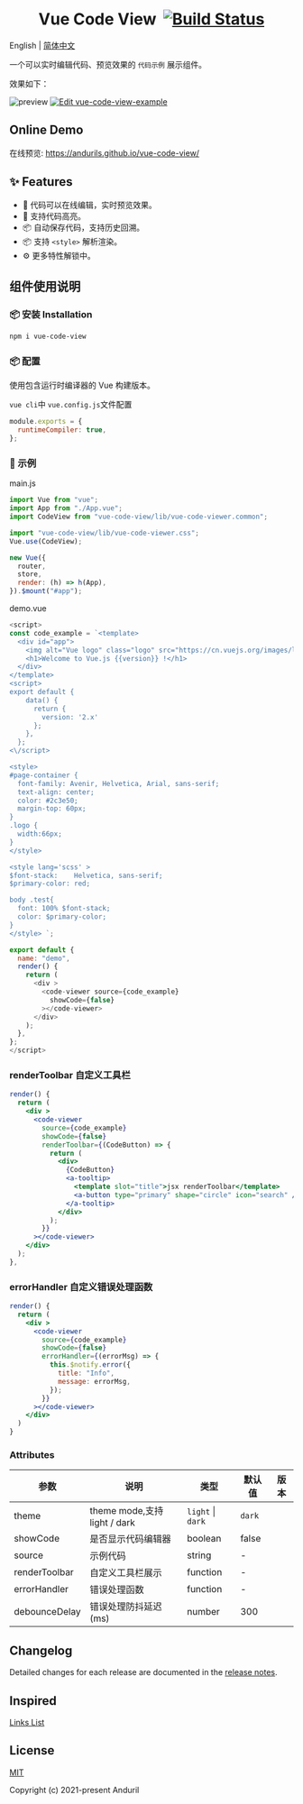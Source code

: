 <h1 style="display:flex;justify-content:center;">
Vue Code View
<a href="https://app.travis-ci.com/github/andurils/vue-code-view" style="margin-left:12px;"><img src="https://app.travis-ci.com/andurils/vue-code-view.svg?branch=main" alt="Build Status"></a>
</h1>

English | [简体中文](./README.zh-CN.md)

一个可以实时编辑代码、预览效果的 `代码示例` 展示组件。

效果如下：

![preview][preview-ol] [![Edit vue-code-view-example](https://codesandbox.io/static/img/play-codesandbox.svg)](https://codesandbox.io/s/vue-code-view-example-3270e?fontsize=14&hidenavigation=1&theme=dark)

## Online Demo

在线预览: <https://andurils.github.io/vue-code-view/>

## ✨ Features

- 🌈 代码可以在线编辑，实时预览效果。
- 🎨 支持代码高亮。
- 📦 自动保存代码，支持历史回溯。
- 📦 支持 `<style>` 解析渲染。
- ⚙️ 更多特性解锁中。

## 组件使用说明

### 📦 安装 Installation

```bash
npm i vue-code-view
```

### 📦 配置

使用包含运行时编译器的 Vue 构建版本。

`vue cli`中 `vue.config.js`文件配置

```javascript
module.exports = {
  runtimeCompiler: true,
};
```

### 🔨 示例

main.js

```javascript
import Vue from "vue";
import App from "./App.vue";
import CodeView from "vue-code-view/lib/vue-code-viewer.common";

import "vue-code-view/lib/vue-code-viewer.css";
Vue.use(CodeView);

new Vue({
  router,
  store,
  render: (h) => h(App),
}).$mount("#app");
```

demo.vue

```javascript
<script>
const code_example = `<template>
  <div id="app">
    <img alt="Vue logo" class="logo" src="https://cn.vuejs.org/images/logo.svg" />
    <h1>Welcome to Vue.js {{version}} !</h1>
  </div>
</template>
<script>
export default {
    data() {
      return {
        version: '2.x'
      };
    },
  };
<\/script>

<style>
#page-container {
  font-family: Avenir, Helvetica, Arial, sans-serif;
  text-align: center;
  color: #2c3e50;
  margin-top: 60px;
}
.logo {
  width:66px;
}
</style>

<style lang='scss' >
$font-stack:    Helvetica, sans-serif;
$primary-color: red;

body .test{
  font: 100% $font-stack;
  color: $primary-color;
}
</style> `;

export default {
  name: "demo",
  render() {
    return (
      <div >
        <code-viewer source={code_example}
          showCode={false}
        ></code-viewer>
      </div>
    );
  },
};
</script>
```

### renderToolbar 自定义工具栏

```jsx
render() {
  return (
    <div >
      <code-viewer
        source={code_example}
        showCode={false}
        renderToolbar={(CodeButton) => {
          return (
            <div>
              {CodeButton}
              <a-tooltip>
                <template slot="title">jsx renderToolbar</template>
                <a-button type="primary" shape="circle" icon="search" />
              </a-tooltip>
            </div>
          );
        }}
      ></code-viewer>
    </div>
  );
},
```

### errorHandler 自定义错误处理函数

```jsx
render() {
  return (
    <div >
      <code-viewer
        source={code_example}
        showCode={false}
        errorHandler={(errorMsg) => {
          this.$notify.error({
            title: "Info",
            message: errorMsg,
          });
        }}
      ></code-viewer>
    </div>
  )
}
```

### Attributes

| 参数          | 说明                         | 类型              | 默认值 | 版本 |
| ------------- | ---------------------------- | ----------------- | ------ | ---- |
| theme         | theme mode,支持 light / dark | `light` \| `dark` | `dark` |      |
| showCode      | 是否显示代码编辑器           | boolean           | false  |      |
| source        | 示例代码                     | string            | -      |      |
| renderToolbar | 自定义工具栏展示             | function          | -      |      |
| errorHandler  | 错误处理函数                 | function          | -      |      |
| debounceDelay | 错误处理防抖延迟(ms)         | number            | 300    |      |

## Changelog

Detailed changes for each release are documented in the [release notes](./CHANGELOG.zh-CN.md).

## Inspired

[Links List](./inspired.zh-cn.md)

## License

[MIT](./license)

Copyright (c) 2021-present Anduril

[preview-ol]: https://p9-juejin.byteimg.com/tos-cn-i-k3u1fbpfcp/912bf867ef4c44d3a716e4bf723573ac~tplv-k3u1fbpfcp-watermark.image?
